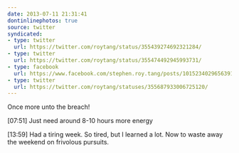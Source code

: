 ```yaml
---
date: 2013-07-11 21:31:41
dontinlinephotos: true
source: twitter
syndicated:
- type: twitter
  url: https://twitter.com/roytang/status/355439274692321284/
- type: twitter
  url: https://twitter.com/roytang/status/355474492945993731/
- type: facebook
  url: https://www.facebook.com/stephen.roy.tang/posts/10152340296563912
- type: twitter
  url: https://twitter.com/roytang/statuses/355687933006725120/
---
```


Once more unto the breach!

<time>[07:51]</time> Just need around 8-10 hours more energy

<time>[13:59]</time> Had a tiring week. So tired, but I learned a lot. Now to waste away the weekend on frivolous pursuits.